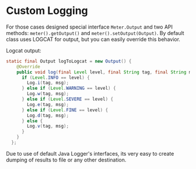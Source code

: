 # Custom Logging

For those cases designed special interface `Meter.Output` and two API methods: `meter().getOutput()` and 
`meter().setOutput(Output)`. By default class uses LOGCAT for output, but you can easily override this behavior.
 
Logcat output:
```java
static final Output logToLogcat = new Output() {
    @Override
    public void log(final Level level, final String tag, final String msg) {
      if (Level.INFO == level) {
        Log.i(tag, msg);
      } else if (Level.WARNING == level) {
        Log.w(tag, msg);
      } else if (Level.SEVERE == level) {
        Log.e(tag, msg);
      } else if (Level.FINE == level) {
        Log.d(tag, msg);
      } else {
        Log.v(tag, msg);
      }
    }
  }; 
``` 

Due to use of default Java Logger's interfaces, its very easy to create dumping of results to file or any 
other destination.